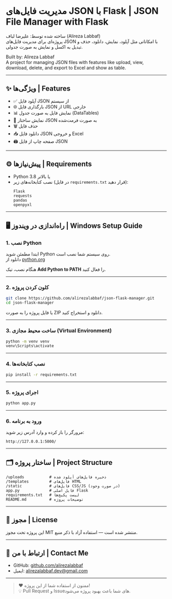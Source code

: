 
# مدیریت فایل‌های JSON با Flask | JSON File Manager with Flask

ساخته شده توسط: علیرضا لباف (Alireza Labbaf)  
پروژه‌ای برای مدیریت فایل‌های JSON   با امکاناتی مثل آپلود، نمایش، دانلود، حذف و تبدیل به اکسل و نمایش به صورت جدولی.

Built by: Alireza Labbaf  
A project for managing JSON files with features like upload, view, download, delete, and export to Excel and show as table.

---

## ✨ ویژگی‌ها | Features

- ✅ آپلود فایل JSON از سیستم
- 🌐 بارگذاری فایل JSON از URL خارجی
- 📊 نمایش فایل به صورت جدول (DataTables)
- 🧾 نمایش ساختار JSON به صورت فرمت‌شده
- 🗑️ حذف فایل
- 📥 دانلود فایل JSON و خروجی Excel
- 🖨️ صفحه چاپ از فایل JSON

---

## ⚙️ پیش‌نیازها | Requirements

- Python 3.8 یا بالاتر  
- نصب کتابخانه‌های زیر (در فایل `requirements.txt` قرار دهید):  
  ```
  Flask
  requests
  pandas
  openpyxl
  ```

---

## 🖥️ راه‌اندازی در ویندوز | Windows Setup Guide

### 1. نصب Python

ابتدا مطمئن شوید Python روی سیستم شما نصب است.  
دانلود از [python.org](https://www.python.org/downloads/)

هنگام نصب، تیک **Add Python to PATH** را فعال کنید.

---

### 2. کلون کردن پروژه

```bash
git clone https://github.com/alirezalabbaf/json-flask-manager.git
cd json-flask-manager
```

یا فایل پروژه را به صورت ZIP دانلود و استخراج کنید.

---

### 3. ساخت محیط مجازی (Virtual Environment)

```bash
python -m venv venv
venv\Scripts\activate
```

---

### 4. نصب کتابخانه‌ها

```bash
pip install -r requirements.txt
```

---

### 5. اجرای پروژه

```bash
python app.py
```

---

### 6. ورود به برنامه

مرورگر را باز کرده و وارد آدرس زیر شوید:

```
http://127.0.0.1:5000/
```

---

## 🗂️ ساختار پروژه | Project Structure

```
/uploads           # ذخیره‌ فایل‌های آپلود شده
/templates         # فایل‌های HTML
/static            # فایل‌های CSS/JS (در صورت وجود)
app.py             # فایل اصلی Flask
requirements.txt   # لیست پکیج‌ها
README.md          # توضیحات پروژه
```

---

## 📜 مجوز | License

این پروژه تحت مجوز MIT منتشر شده است — استفاده آزاد با ذکر منبع.

---

## 📩 ارتباط با من | Contact Me

- GitHub: [github.com/alirezalabbaf](https://github.com/alirezalabbaf)
- ایمیل: [alirezalabbaf.dev@gmail.com](mailto:alirezalabbaf.dev@gmail.com)

---

> ❤️ ممنون از استفاده شما از این پروژه!  
> 💡 Pull Request و Issueهای شما باعث بهبود پروژه می‌شود.
